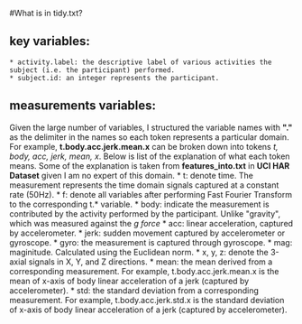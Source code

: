 #What is in tidy.txt?
  ## key variables:
    * activity.label: the descriptive label of various activities the subject (i.e. the participant) performed.
    * subject.id: an integer represents the participant.
  ## measurements variables:
  Given the large number of variables, I structured the variable names with **"."** as the delimiter in the names so each token represents a particular domain. For example, **t.body.acc.jerk.mean.x** can be broken down into tokens *t, body, acc, jerk, mean, x*. Below is list of the explanation of what each token means. Some of the explanation is taken from **features_into.txt** in **UCI HAR Dataset** given I am no expert of this domain.
    * t: denote time. The measurement represents the time domain signals captured at a constant rate (50Hz).
    * f: denote all variables after performing Fast Fourier Transform to the corresponding t.* variable.
    * body: indicate the measurement is contributed by the activity performed by the participant. Unlike "gravity", which was measured against the *g force*
    * acc: linear acceleration, captured by accelerometer.
    * jerk: sudden movement captured by accelerometer or gyroscope.
    * gyro: the measurement is captured through gyroscope.
    * mag: maginitude. Calculated using the Euclidean norm.
    * x, y, z: denote the 3-axial signals in X, Y, and Z directions.
    * mean: the mean derived from a corresponding measurement. For example, t.body.acc.jerk.mean.x is the mean of x-axis of body linear acceleration of a jerk (captured by accelerometer).
    * std: the standard deviation from a corresponding measurement. For example, t.body.acc.jerk.std.x is the standard deviation of x-axis of body linear acceleration of a jerk (captured by accelerometer).

